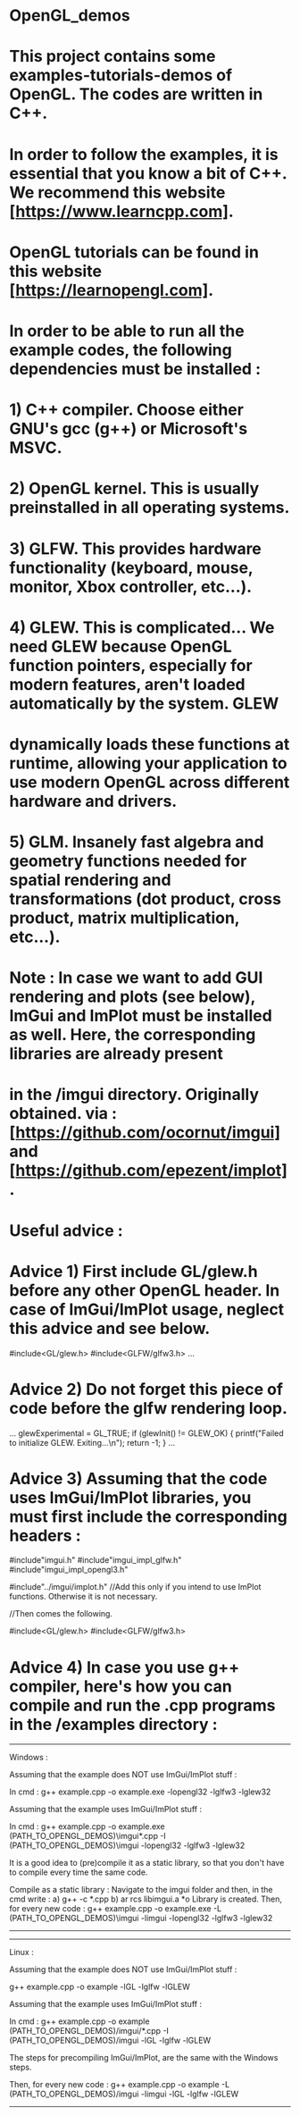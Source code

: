 # OpenGL_demos

# This project contains some examples-tutorials-demos of OpenGL. The codes are written in C++.

# In order to follow the examples, it is essential that you know a bit of C++. We recommend this website [https://www.learncpp.com].
# OpenGL tutorials can be found in this website [https://learnopengl.com].

# In order to be able to run all the example codes, the following dependencies must be installed :
# 1) C++ compiler. Choose either GNU's gcc (g++) or Microsoft's MSVC.
# 2) OpenGL kernel. This is usually preinstalled in all operating systems.
# 3) GLFW. This provides hardware functionality (keyboard, mouse, monitor, Xbox controller, etc...).
# 4) GLEW. This is complicated... We need GLEW because OpenGL function pointers, especially for modern features, aren't loaded automatically by the system. GLEW
#    dynamically loads these functions at runtime, allowing your application to use modern OpenGL across different hardware and drivers.
# 5) GLM. Insanely fast algebra and geometry functions needed for spatial rendering and transformations (dot product, cross product, matrix multiplication, etc...).

# Note : In case we want to add GUI rendering and plots (see below), ImGui and ImPlot must be installed as well. Here, the corresponding libraries are already present
# in the /imgui directory. Originally obtained. via : [https://github.com/ocornut/imgui] and [https://github.com/epezent/implot].


# Useful advice :

# Advice 1) First include GL/glew.h before any other OpenGL header. In case of ImGui/ImPlot usage, neglect this advice and see below.

#include<GL/glew.h>
#include<GLFW/glfw3.h>
...



# Advice 2) Do not forget this piece of code before the glfw rendering loop.

...
glewExperimental = GL_TRUE;
if (glewInit() != GLEW_OK)
{
    printf("Failed to initialize GLEW. Exiting...\n");
    return -1;
}
...

# Advice 3) Assuming that the code uses ImGui/ImPlot libraries, you must first include the corresponding headers :

#include"imgui.h"
#include"imgui_impl_glfw.h"
#include"imgui_impl_opengl3.h"

#include"../imgui/implot.h" //Add this only if you intend to use ImPlot functions. Otherwise it is not necessary.

//Then comes the following.

#include<GL/glew.h>
#include<GLFW/glfw3.h>


# Advice 4) In case you use g++ compiler, here's how you can compile and run the .cpp programs in the /examples directory :

-------------------------------------------------------------------------------------------------------------------------------------------------

Windows :

Assuming that the example does NOT use ImGui/ImPlot stuff :

In cmd : g++ example.cpp -o example.exe -lopengl32 -lglfw3 -lglew32

Assuming that the example uses ImGui/ImPlot stuff :

In cmd : g++ example.cpp -o example.exe (PATH_TO_OPENGL_DEMOS)\imgui\*.cpp -I (PATH_TO_OPENGL_DEMOS)\imgui -lopengl32 -lglfw3 -lglew32

It is a good idea to (pre)compile it as a static library, so that you don't have to compile every time the same code.

Compile as a static library : Navigate to the imgui folder and then, in the cmd write :
a) g++ -c *.cpp
b) ar rcs libimgui.a *o
Library is created.
Then, for every new code : g++ example.cpp -o example.exe -L (PATH_TO_OPENGL_DEMOS)\imgui -limgui -lopengl32 -lglfw3 -lglew32

-------------------------------------------------------------------------------------------------------------------------------------------------

-------------------------------------------------------------------------------------------------------------------------------------------------

Linux :

Assuming that the example does NOT use ImGui/ImPlot stuff :

g++ example.cpp -o example -lGL -lglfw -lGLEW

Assuming that the example uses ImGui/ImPlot stuff :

In cmd : g++ example.cpp -o example (PATH_TO_OPENGL_DEMOS)/imgui/*.cpp -I (PATH_TO_OPENGL_DEMOS)/imgui -lGL -lglfw -lGLEW

The steps for precompiling ImGui/ImPlot, are the same with the Windows steps.

Then, for every new code : g++ example.cpp -o example -L (PATH_TO_OPENGL_DEMOS)/imgui -limgui -lGL -lglfw -lGLEW

-------------------------------------------------------------------------------------------------------------------------------------------------
